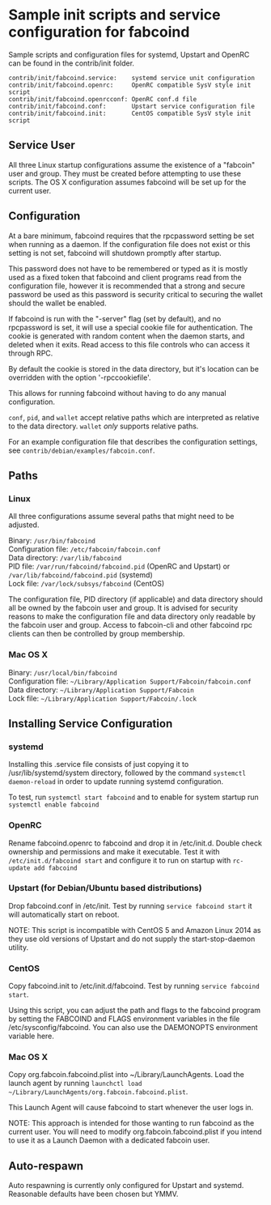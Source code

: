 Sample init scripts and service configuration for fabcoind
==========================================================

Sample scripts and configuration files for systemd, Upstart and OpenRC
can be found in the contrib/init folder.

    contrib/init/fabcoind.service:    systemd service unit configuration
    contrib/init/fabcoind.openrc:     OpenRC compatible SysV style init script
    contrib/init/fabcoind.openrcconf: OpenRC conf.d file
    contrib/init/fabcoind.conf:       Upstart service configuration file
    contrib/init/fabcoind.init:       CentOS compatible SysV style init script

Service User
---------------------------------

All three Linux startup configurations assume the existence of a "fabcoin" user
and group.  They must be created before attempting to use these scripts.
The OS X configuration assumes fabcoind will be set up for the current user.

Configuration
---------------------------------

At a bare minimum, fabcoind requires that the rpcpassword setting be set
when running as a daemon.  If the configuration file does not exist or this
setting is not set, fabcoind will shutdown promptly after startup.

This password does not have to be remembered or typed as it is mostly used
as a fixed token that fabcoind and client programs read from the configuration
file, however it is recommended that a strong and secure password be used
as this password is security critical to securing the wallet should the
wallet be enabled.

If fabcoind is run with the "-server" flag (set by default), and no rpcpassword is set,
it will use a special cookie file for authentication. The cookie is generated with random
content when the daemon starts, and deleted when it exits. Read access to this file
controls who can access it through RPC.

By default the cookie is stored in the data directory, but it's location can be overridden
with the option '-rpccookiefile'.

This allows for running fabcoind without having to do any manual configuration.

`conf`, `pid`, and `wallet` accept relative paths which are interpreted as
relative to the data directory. `wallet` *only* supports relative paths.

For an example configuration file that describes the configuration settings,
see `contrib/debian/examples/fabcoin.conf`.

Paths
---------------------------------

### Linux

All three configurations assume several paths that might need to be adjusted.

Binary:              `/usr/bin/fabcoind`  
Configuration file:  `/etc/fabcoin/fabcoin.conf`  
Data directory:      `/var/lib/fabcoind`  
PID file:            `/var/run/fabcoind/fabcoind.pid` (OpenRC and Upstart) or `/var/lib/fabcoind/fabcoind.pid` (systemd)  
Lock file:           `/var/lock/subsys/fabcoind` (CentOS)  

The configuration file, PID directory (if applicable) and data directory
should all be owned by the fabcoin user and group.  It is advised for security
reasons to make the configuration file and data directory only readable by the
fabcoin user and group.  Access to fabcoin-cli and other fabcoind rpc clients
can then be controlled by group membership.

### Mac OS X

Binary:              `/usr/local/bin/fabcoind`  
Configuration file:  `~/Library/Application Support/Fabcoin/fabcoin.conf`  
Data directory:      `~/Library/Application Support/Fabcoin`  
Lock file:           `~/Library/Application Support/Fabcoin/.lock`  

Installing Service Configuration
-----------------------------------

### systemd

Installing this .service file consists of just copying it to
/usr/lib/systemd/system directory, followed by the command
`systemctl daemon-reload` in order to update running systemd configuration.

To test, run `systemctl start fabcoind` and to enable for system startup run
`systemctl enable fabcoind`

### OpenRC

Rename fabcoind.openrc to fabcoind and drop it in /etc/init.d.  Double
check ownership and permissions and make it executable.  Test it with
`/etc/init.d/fabcoind start` and configure it to run on startup with
`rc-update add fabcoind`

### Upstart (for Debian/Ubuntu based distributions)

Drop fabcoind.conf in /etc/init.  Test by running `service fabcoind start`
it will automatically start on reboot.

NOTE: This script is incompatible with CentOS 5 and Amazon Linux 2014 as they
use old versions of Upstart and do not supply the start-stop-daemon utility.

### CentOS

Copy fabcoind.init to /etc/init.d/fabcoind. Test by running `service fabcoind start`.

Using this script, you can adjust the path and flags to the fabcoind program by
setting the FABCOIND and FLAGS environment variables in the file
/etc/sysconfig/fabcoind. You can also use the DAEMONOPTS environment variable here.

### Mac OS X

Copy org.fabcoin.fabcoind.plist into ~/Library/LaunchAgents. Load the launch agent by
running `launchctl load ~/Library/LaunchAgents/org.fabcoin.fabcoind.plist`.

This Launch Agent will cause fabcoind to start whenever the user logs in.

NOTE: This approach is intended for those wanting to run fabcoind as the current user.
You will need to modify org.fabcoin.fabcoind.plist if you intend to use it as a
Launch Daemon with a dedicated fabcoin user.

Auto-respawn
-----------------------------------

Auto respawning is currently only configured for Upstart and systemd.
Reasonable defaults have been chosen but YMMV.
